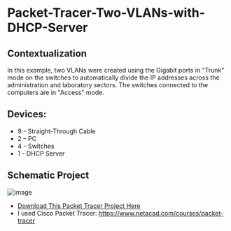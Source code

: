 # Packet-Tracer-Two-VLANs-with-DHCP-Server

## Contextualization
In this example, two VLANs were created using the Gigabit ports in "Trunk" mode on the switches to automatically divide the IP addresses across the administration and laboratory sectors. The switches connected to the computers are in "Access" mode.

## Devices:
- 9 - Straight-Through Cable
- 2 – PC
- 4 - Switches
- 1 - DHCP Server

## Schematic Project
![image](https://github.com/KaikyM/Packet-Tracer-Two-VLANs-with-DHCP-Server/assets/127446435/ed26f42b-a163-48b2-bea1-3153f005c5b9)
- [Download This Packet Tracer Project Here](Two-VLANs-with-DHCP-Server.pkt)
- I used Cisco Packet Tracer: https://www.netacad.com/courses/packet-tracer
